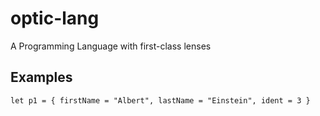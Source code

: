 # optic-lang

A Programming Language with first-class lenses



## Examples

    let p1 = { firstName = "Albert", lastName = "Einstein", ident = 3 }
